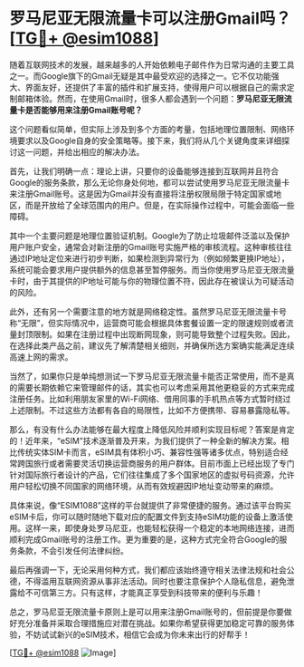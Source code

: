# 罗马尼亚无限流量卡可以注册Gmail吗？[[TG💪+ @esim1088](https://t.me/s/esim1088)]

随着互联网技术的发展，越来越多的人开始依赖电子邮件作为日常沟通的主要工具之一。而Google旗下的Gmail无疑是其中最受欢迎的选择之一。它不仅功能强大、界面友好，还提供了丰富的插件和扩展支持，使得用户可以根据自己的需求定制邮箱体验。然而，在使用Gmail时，很多人都会遇到一个问题：**罗马尼亚无限流量卡是否能够用来注册Gmail账号呢？**

这个问题看似简单，但实际上涉及到多个方面的考量，包括地理位置限制、网络环境要求以及Google自身的安全策略等。接下来，我们将从几个关键角度来详细探讨这一问题，并给出相应的解决办法。

首先，让我们明确一点：理论上讲，只要你的设备能够连接到互联网并且符合Google的服务条款，那么无论你身处何地，都可以尝试使用罗马尼亚无限流量卡来注册Gmail账号。这是因为Gmail并没有直接将注册权限局限于特定国家或地区，而是开放给了全球范围内的用户。但是，在实际操作过程中，可能会面临一些障碍。

其中一个主要问题是地理位置验证机制。Google为了防止垃圾邮件泛滥以及保护用户账户安全，通常会对新注册的Gmail账号实施严格的审核流程。这种审核往往通过IP地址定位来进行初步判断，如果检测到异常行为（例如频繁更换IP地址），系统可能会要求用户提供额外的信息甚至暂停服务。而当你使用罗马尼亚无限流量卡时，由于其提供的IP地址可能与你的物理位置不符，因此存在被误认为可疑活动的风险。

此外，还有另一个需要注意的地方就是网络稳定性。虽然罗马尼亚无限流量卡号称“无限”，但实际情况中，运营商可能会根据具体套餐设置一定的限速规则或者流量封顶限制。如果在注册过程中出现断网现象，则可能导致整个过程失败。因此，在选择此类产品之前，建议先了解清楚相关细则，并确保所选方案确实能满足连续高速上网的需求。

当然了，如果你只是单纯想测试一下罗马尼亚无限流量卡能否正常使用，而不是真的需要长期依赖它来管理邮件的话，其实也可以考虑采用其他更稳妥的方式来完成注册任务。比如利用朋友家里的Wi-Fi网络、借用同事的手机热点等方式暂时绕过上述限制。不过这些方法都有各自的局限性，比如不方便携带、容易暴露隐私等。

那么，有没有什么办法能够在最大程度上降低风险并顺利实现目标呢？答案是肯定的！近年来，“eSIM”技术逐渐普及开来，为我们提供了一种全新的解决方案。相比传统实体SIM卡而言，eSIM具有体积小巧、兼容性强等诸多优点，特别适合经常跨国旅行或者需要灵活切换运营商服务的用户群体。目前市面上已经出现了专门针对国际旅行者设计的产品，它们往往集成了多个国家地区的虚拟号码资源，允许用户轻松切换不同国家的网络环境，从而有效规避因IP地址变动带来的麻烦。

具体来说，像“ESIM1088”这样的平台就提供了非常便捷的服务。通过该平台购买eSIM卡后，你可以随时随地下载对应的配置文件到支持eSIM功能的设备上激活使用。这样一来，即使身处罗马尼亚，也能轻松获得一个稳定的本地网络连接，进而顺利完成Gmail账号的注册工作。更为重要的是，这种方式完全符合Google的服务条款，不会引发任何法律纠纷。

最后再强调一下，无论采用何种方式，我们都应该始终遵守相关法律法规和社会公德，不得滥用互联网资源从事非法活动。同时也要注意保护个人隐私信息，避免泄露给不可信第三方。只有这样，才能真正享受到科技带来的便利与乐趣！

总之，罗马尼亚无限流量卡原则上是可以用来注册Gmail账号的，但前提是你要做好充分准备并采取合理措施应对潜在挑战。如果你希望获得更加稳定可靠的服务体验，不妨试试新兴的eSIM技术，相信它会成为你未来出行的好帮手！ 

[[TG💪+ @esim1088](https://t.me/s/esim1088) ![Image](https://i.postimg.cc/4NQfJmqS/Snipaste-2025-05-13-00-14-12.png)]